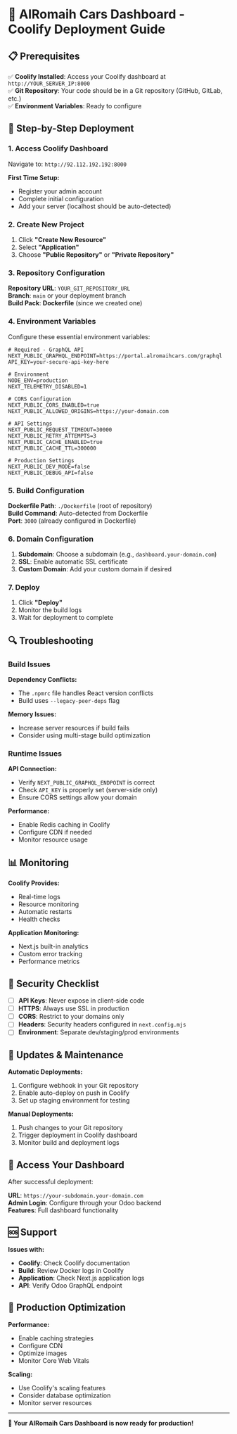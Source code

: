 # 🚀 AlRomaih Cars Dashboard - Coolify Deployment Guide

## 📋 Prerequisites

✅ **Coolify Installed**: Access your Coolify dashboard at `http://YOUR_SERVER_IP:8000`  
✅ **Git Repository**: Your code should be in a Git repository (GitHub, GitLab, etc.)  
✅ **Environment Variables**: Ready to configure  

## 🔧 Step-by-Step Deployment

### 1. **Access Coolify Dashboard**

Navigate to: `http://92.112.192.192:8000`

**First Time Setup:**
- Register your admin account
- Complete initial configuration
- Add your server (localhost should be auto-detected)

### 2. **Create New Project**

1. Click **"Create New Resource"**
2. Select **"Application"**
3. Choose **"Public Repository"** or **"Private Repository"**

### 3. **Repository Configuration**

**Repository URL**: `YOUR_GIT_REPOSITORY_URL`  
**Branch**: `main` or your deployment branch  
**Build Pack**: **Dockerfile** (since we created one)

### 4. **Environment Variables**

Configure these essential environment variables:

```env
# Required - GraphQL API
NEXT_PUBLIC_GRAPHQL_ENDPOINT=https://portal.alromaihcars.com/graphql
API_KEY=your-secure-api-key-here

# Environment
NODE_ENV=production
NEXT_TELEMETRY_DISABLED=1

# CORS Configuration
NEXT_PUBLIC_CORS_ENABLED=true
NEXT_PUBLIC_ALLOWED_ORIGINS=https://your-domain.com

# API Settings
NEXT_PUBLIC_REQUEST_TIMEOUT=30000
NEXT_PUBLIC_RETRY_ATTEMPTS=3
NEXT_PUBLIC_CACHE_ENABLED=true
NEXT_PUBLIC_CACHE_TTL=300000

# Production Settings
NEXT_PUBLIC_DEV_MODE=false
NEXT_PUBLIC_DEBUG_API=false
```

### 5. **Build Configuration**

**Dockerfile Path**: `./Dockerfile` (root of repository)  
**Build Command**: Auto-detected from Dockerfile  
**Port**: `3000` (already configured in Dockerfile)  

### 6. **Domain Configuration**

1. **Subdomain**: Choose a subdomain (e.g., `dashboard.your-domain.com`)
2. **SSL**: Enable automatic SSL certificate
3. **Custom Domain**: Add your custom domain if desired

### 7. **Deploy**

1. Click **"Deploy"**
2. Monitor the build logs
3. Wait for deployment to complete

## 🔍 Troubleshooting

### Build Issues

**Dependency Conflicts:**
- The `.npmrc` file handles React version conflicts
- Build uses `--legacy-peer-deps` flag

**Memory Issues:**
- Increase server resources if build fails
- Consider using multi-stage build optimization

### Runtime Issues

**API Connection:**
- Verify `NEXT_PUBLIC_GRAPHQL_ENDPOINT` is correct
- Check `API_KEY` is properly set (server-side only)
- Ensure CORS settings allow your domain

**Performance:**
- Enable Redis caching in Coolify
- Configure CDN if needed
- Monitor resource usage

## 📊 Monitoring

**Coolify Provides:**
- Real-time logs
- Resource monitoring
- Automatic restarts
- Health checks

**Application Monitoring:**
- Next.js built-in analytics
- Custom error tracking
- Performance metrics

## 🔐 Security Checklist

- [ ] **API Keys**: Never expose in client-side code
- [ ] **HTTPS**: Always use SSL in production
- [ ] **CORS**: Restrict to your domains only
- [ ] **Headers**: Security headers configured in `next.config.mjs`
- [ ] **Environment**: Separate dev/staging/prod environments

## 🔄 Updates & Maintenance

**Automatic Deployments:**
1. Configure webhook in your Git repository
2. Enable auto-deploy on push in Coolify
3. Set up staging environment for testing

**Manual Deployments:**
1. Push changes to your Git repository
2. Trigger deployment in Coolify dashboard
3. Monitor build and deployment logs

## 📱 Access Your Dashboard

After successful deployment:

**URL**: `https://your-subdomain.your-domain.com`  
**Admin Login**: Configure through your Odoo backend  
**Features**: Full dashboard functionality  

## 🆘 Support

**Issues with:**
- **Coolify**: Check Coolify documentation
- **Build**: Review Docker logs in Coolify
- **Application**: Check Next.js application logs
- **API**: Verify Odoo GraphQL endpoint

## 🚀 Production Optimization

**Performance:**
- Enable caching strategies
- Configure CDN
- Optimize images
- Monitor Core Web Vitals

**Scaling:**
- Use Coolify's scaling features
- Consider database optimization
- Monitor server resources

---

**🎉 Your AlRomaih Cars Dashboard is now ready for production!** 